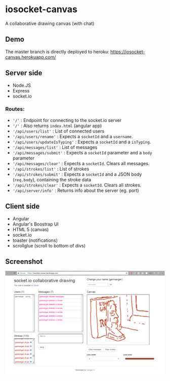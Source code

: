 # iosocket-canvas
A collaborative drawing canvas (with chat)

## Demo
The master branch is directly deployed to heroku: https://iosocket-canvas.herokuapp.com/

## Server side

- Node.JS
- Express
- socket.io

### Routes:

- `'/'` : Endpoint for connecting to the socket.io server
- `'/'` : Also returns `index.html` (angular app)
- `'/api/users/list'` : List of connected users
- `'/api/users/rename'` : Expects a `socketId` and a `username`.
- `'/api/users/updateIsTyping'` : Expects a `socketId` and a `isTyping`.
- `'/api/messages/list'` : List of messages
- `'/api/messages/submit'` : Expects a `socketId` parameter and a `body` parameter
- `'/api/messages/clear'` : Expects a `socketId`. Clears all messages.
- `'/api/strokes/list'` : List of strokes
- `'/api/strokes/submit'` : Expects a `socketId` and a JSON body (`req.body`), containing the stroke data
- `'/api/strokes/clear'` : Expects a `socketId`. Clears all strokes.
- `'/api/server/info'` : Returns info about the server (eg. port)

## Client side

- Angular
- Angular's Boostrap UI
- HTML 5 (canvas)
- socket.io
- toaster (notifications)
- scrollglue (scroll to bottom of divs)

## Screenshot

![Screenshot](https://raw.githubusercontent.com/germanger/iosocket-canvas/master/screenshot.png)
